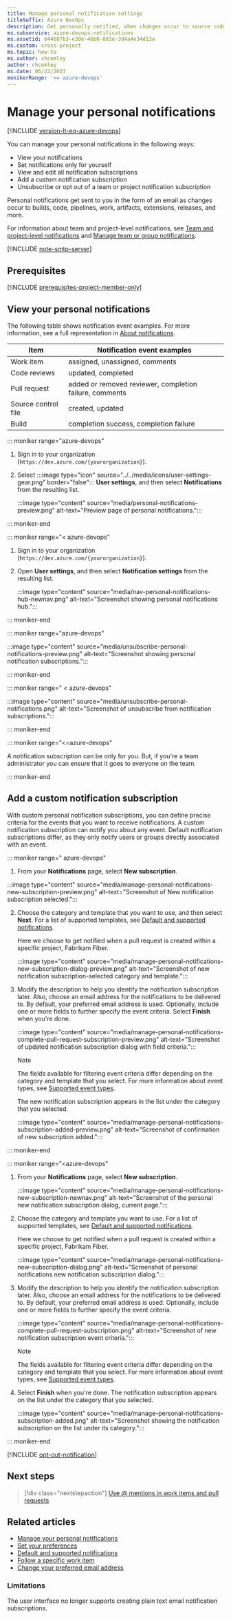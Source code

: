 ```yaml
---
title: Manage personal notification settings
titleSuffix: Azure DevOps
description: Get personally notified, when changes occur to source code, git, work items, and builds in Azure DevOps.
ms.subservice: azure-devops-notifications
ms.assetid: 644687b3-e30e-46b0-8d3e-3d4a4e34d13a
ms.custom: cross-project
ms.topic: how-to
ms.author: chcomley
author: chcomley
ms.date: 06/22/2023
monikerRange: '<= azure-devops'
---
```


# Manage your personal notifications

[!INCLUDE [version-lt-eq-azure-devops](../../includes/version-lt-eq-azure-devops.md)]

You can manage your personal notifications in the following ways:

- View your notifications
- Set notifications only for yourself
- View and edit all notification subscriptions
- Add a custom notification subscription
- Unsubscribe or opt out of a team or project notification subscription

Personal notifications get sent to you in the form of an email as changes occur to builds, code, pipelines, work, artifacts, extensions, releases, and more.

For information about team and project-level notifications, see [Team and project-level notifications](about-notifications.md#team-and-project-level-notifications) and [Manage team or group notifications](manage-team-group-global-organization-notifications.md).

[!INCLUDE [note-smtp-server](includes/note-smtp-server.md)]

## Prerequisites

[!INCLUDE [prerequisites-project-member-only](../../boards/includes/prerequisites-project-member-only.md)]

## View your personal notifications

The following table shows notification event examples. For more information, see a full representation in [About notifications](about-notifications.md#team-and-project-level-notifications).

| Item                | Notification event examples |
|---------------------|---------------------------------------------------------|
| Work item           | assigned, unassigned, comments                          |
| Code reviews        | updated, completed                                      |
| Pull request        | added or removed reviewer, completion failure, comments |
| Source control file | created, updated                                        |
| Build               | completion success, completion failure                  |


::: moniker range="azure-devops"

1. Sign in to your organization (```https://dev.azure.com/{yourorganization}```).

2. Select :::image type="icon" source="../../media/icons/user-settings-gear.png" border="false":::  **User settings**, and then select **Notifications** from the resulting list.

   :::image type="content" source="media/personal-notifications-preview.png" alt-text="Preview page of personal notifications.":::

::: moniker-end  

::: moniker range="< azure-devops"

1. Sign in to your organization (```https://dev.azure.com/{yourorganization}```).

2. Open **User settings**, and then select **Notification settings** from the resulting list.

   :::image type="content" source="media/nav-personal-notifications-hub-newnav.png" alt-text="Screenshot showing personal notifications hub.":::

::: moniker-end



  

::: moniker range="azure-devops"

:::image type="content" source="media/unsubscribe-personal-notifications-preview.png" alt-text="Screenshot showing personal notification subscriptions.":::

::: moniker-end  

::: moniker range=" < azure-devops"

:::image type="content" source="media/unsubscribe-personal-notifications.png" alt-text="Screenshot of unsubscribe from notification subscriptions.":::

::: moniker-end

::: moniker range="<=azure-devops"

A notification subscription can be only for you. But, if you're a team administrator you can ensure that it goes to everyone on the team.

::: moniker-end

## Add a custom notification subscription

With custom personal notification subscriptions, you can define precise criteria for the events that you want to receive notifications. A custom notification subscription can notify you about any event. Default notification subscriptions differ, as they only notify users or groups directly associated with an event.

::: moniker range=" azure-devops"

1. From your **Notifications** page, select **New subscription**.

:::image type="content" source="media/manage-personal-notifications-new-subscription-preview.png" alt-text="Screenshot of New notification subscription selected.":::

2. Choose the category and template that you want to use, and then select **Next**. For a list of supported templates, see [Default and supported notifications](oob-built-in-notifications.md).

   Here we choose to get notified when a pull request is created within a specific project, Fabrikam Fiber.

   :::image type="content" source="media/manage-personal-notifications-new-subscription-dialog-preview.png" alt-text="Screenshot of new notification subscription-selected category and template.":::

3. Modify the description to help you identify the notification subscription later. Also, choose an email address for the notifications to be delivered to. By default, your preferred email address is used. Optionally, include one or more fields to further specify the event criteria. Select **Finish** when you're done.

   :::image type="content" source="media/manage-personal-notifications-complete-pull-request-subscription-preview.png" alt-text="Screenshot of updated notification subscription dialog with field criteria.":::

   > [!NOTE]
   > The fields available for filtering event criteria differ depending on the category and template that you select. For more information about event types, see [Supported event types](oob-supported-event-types.md).

   The new notification subscription appears in the list under the category that you selected.

   :::image type="content" source="media/manage-personal-notifications-subscription-added-preview.png" alt-text="Screenshot of confirmation of new subscription added.":::

::: moniker-end  

::: moniker range="<azure-devops"

1. From your **Notifications** page, select **New subscription**.

   :::image type="content" source="media/manage-personal-notifications-new-subscription-newnav.png" alt-text="Screenshot of the personal new notification subscription dialog, current page.":::

2. Choose the category and template you want to use. For a list of supported templates, see [Default and supported notifications](oob-built-in-notifications.md).

   Here we choose to get notified when a pull request is created within a specific project, Fabrikam Fiber.

    :::image type="content" source="media/manage-personal-notifications-new-subscription-dialog.png" alt-text="Screenshot of personal notifications new notification subscription dialog.":::

3. Modify the description to help you identify the notification subscription later. Also, choose an email address for the notifications to be delivered to. By default, your preferred email address is used. Optionally, include one or more fields to further specify the event criteria.

   :::image type="content" source="media/manage-personal-notifications-complete-pull-request-subscription.png" alt-text="Screenshot of new notification subscription event criteria.":::

   > [!NOTE]
   > The fields available for filtering event criteria differ depending on the category and template that you select. For more information about event types, see [Supported event types](oob-supported-event-types.md).  

4. Select **Finish** when you're done. The notification subscription appears on the list under the category that you selected.

   :::image type="content" source="media/manage-personal-notifications-subscription-added.png" alt-text="Screenshot showing the notification subscription on the list under its category.":::

::: moniker-end  



[!INCLUDE [opt-out-notification](includes/opt-out-notification.md)]

## Next steps

> [!div class="nextstepaction"]
> [Use @ mentions in work items and pull requests](at-mentions.md)

## Related articles

- [Manage your personal notifications](manage-your-personal-notifications.md)
- [Set your preferences](../../organizations/settings/set-your-preferences.md)
- [Default and supported notifications](oob-built-in-notifications.md)
- [Follow a specific work item](../../boards/work-items/follow-work-items.md)  
- [Change your preferred email address](change-email-address.md)

### Limitations

The user interface no longer supports creating plain text email notification subscriptions.
